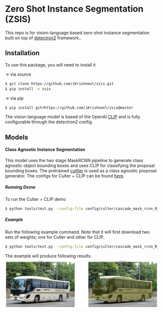 # Zero Shot Instance Segmentation (ZSIS)

This repo is for vision-language based zero-shot instance segmentation built on top of [detectron2](https://github.com/facebookresearch/detectron2) framework.. 

## Installation
To use this package, you will need to install it

&rarr; via source
```bash
$ git clone https://github.com/iKrishneel/zsis.git
$ pip install -e zsis
```

&rarr; via pip
```bash
$ pip install git+https://github.com/iKrishneel/zsis@master
```

The vision-language model is based of the OpenAI [CLIP](https://github.com/openai/CLIP.git) and is fully configurable through the detectron2 config.

## Models
#### Class Agnostic Instance Segmentation
This model uses the two stage MaskRCNN pipeline to generate class agnostic object bounding boxes and uses CLIP for classifying the proposal bounding boxes.
The pretrained [cutlter](https://github.com/facebookresearch/CutLER.git) is used as a class agnostic proposal generator. The configs for Culter + CLIP can be found [here](https://github.com/iKrishneel/zsis/blob/master/config/culter/cascade_mask_rcnn_R_50_FPN_clip.yaml).

##### Running Demo
To run the Culter + CLIP demo
```bash
$ python tools/test.py --config-file config/culter/cascade_mask_rcnn_R_50_FPN_clip.yaml --image PATH_TO_IMAGE --labels LIST_OF_VOCABS
```

##### Example
Run the following example command. Note that it will first download two sets of weights; one for Cutler and other for CLIP. 

```bash
$ python tools/test.py --config-file config/culter/cascade_mask_rcnn_R_50_FPN_clip.yaml --image assets/images/bus.jpg --labels bus,car,people,truck,cat,dot
```
The example will produce following results.
<img src="/assets/images/bus_results.jpg" alt="Results on the bus image"/>
